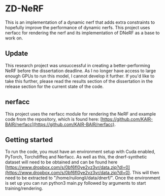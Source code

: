 # ZD-NeRF
This is an implementation of a dynamic nerf that adds extra constraints to hopefully improve the performance of dynamic nerfs. This project uses nerfacc for rendering the nerf and its implementation of DNeRF as a base to work on.

## Update
This research project was unsuccessful in creating a better-performing NeRF before the dissertation deadline. As I no longer have access to large enough GPUs to run this model, I cannot develop it further. If you'd like to take this further, please read the results section of the dissertation in the release section for the current state of the code.

## nerfacc
This project uses the nerfacc module for rendering the NeRF and example code from the repository, which is found here: [https://github.com/KAIR-BAIR/nerfacc](https://github.com/KAIR-BAIR/nerfacc).

## Getting started
To run the code, you must have an environment setup with Cuda enabled, PyTorch, Torchdiffeq and Nerfacc. As well as this, the dnerf-synthetic dataset will need to be obtained and can be found here [https://www.dropbox.com/s/0bf6fl0ye2vz3vr/data.zip?dl=0](https://www.dropbox.com/s/0bf6fl0ye2vz3vr/data.zip?dl=0). This will then need to be extracted to "/home/ruilongli/data/dnerf/".
Once the environment is set up you can run python3 main.py followed by arguments to start training/rendering.
